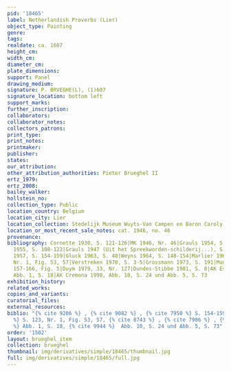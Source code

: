 ```yaml
---
pid: '18465'
label: Netherlandish Proverbs (Lier)
object_type: Painting
genre: 
tags: 
realdate: ca. 1607
height_cm: 
width_cm: 
diameter_cm: 
plate_dimensions: 
support: Panel
drawing_medium: 
signature: P. BRVEGHE(L), (1)607
signature_location: bottom left
support_marks: 
further_inscription: 
collaborators: 
collaborator_notes: 
collectors_patrons: 
print_type: 
print_notes: 
printmaker: 
publisher: 
states: 
our_attribution: 
other_attribution_authorities: Pieter Brueghel II
ertz_1979: 
ertz_2008: 
bailey_walker: 
hollstein_no: 
collection_type: Public
location_country: Belgium
location_city: Lier
location_collection: Stedelijk Museum Wuyts-Van Campen en Baron Caroly
location_or_most_recent_sale_notes: cat. 1946, no. 46
provenance: 
bibliography: Cornette 1930, S. 121-126|MK 1946, Nr. 46|Grauls 1954, S. 24-32|Grauls
  1955, S. 108-122|Grauls 1947 (Uit het Spreekworden-schilderij...), S. 26-31|Grauls
  1957, S. 154-159|Gluck 1963, S. 48|Weyns 1964, S. 148-154|Marlier 1969, S. 123,
  Nr. 1, Fig. 53, 57|Verstreken 1970, S. 3-5|Grossmann 1973, S. 191|Mund 1976, S.
  157-166, Fig. 5|Duym 1979, 33, Nr. 127|Dundes-Stibbe 1981, S. 8|AK Essen/Wien 1997/98,
  Abb. 1, S. 18|AK Cremona 1998, Abb. 10, S. 24 und Abb. 5, S. 73
exhibition_history: 
related_works: 
copies_and_variants: 
curatorial_files: 
external_resources: 
biblio: "{% cite 9206 %} , {% cite 9082 %} , {% cite 7950 %} S. 154-159, {% cite 9317
  %} S. 123, Nr. 1, Fig. 53, 57, {% cite 8743 %} , {% cite 7986 %} , {% cite 8236
  %} Abb. 1, S. 18, {% cite 9944 %}  Abb. 10, S. 24 und Abb. 5, S. 73"
order: '1502'
layout: brueghel_item
collection: brueghel
thumbnail: img/derivatives/simple/18465/thumbnail.jpg
full: img/derivatives/simple/18465/full.jpg
---
```

